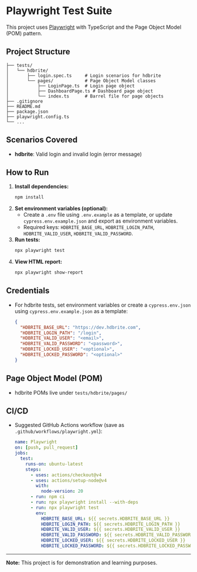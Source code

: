 # Playwright Test Suite

This project uses [Playwright](https://playwright.dev/) with TypeScript and the Page Object Model (POM) pattern.

## Project Structure

```
├── tests/
│   └── hdbrite/
│       ├── login.spec.ts     # Login scenarios for hdbrite
│       └── pages/            # Page Object Model classes
│           ├── LoginPage.ts  # Login page object
│           ├── DashboardPage.ts # Dashboard page object
│           └── index.ts      # Barrel file for page objects
├── .gitignore
├── README.md
├── package.json
├── playwright.config.ts
└── ...
```

## Scenarios Covered
- **hdbrite**: Valid login and invalid login (error message)

## How to Run

1. **Install dependencies:**
   ```bash
   npm install
   ```
2. **Set environment variables (optional):**
   - Create a `.env` file using `.env.example` as a template, or update `cypress.env.example.json` and export as environment variables.
   - Required keys: `HDBRITE_BASE_URL`, `HDBRITE_LOGIN_PATH`, `HDBRITE_VALID_USER`, `HDBRITE_VALID_PASSWORD`.
3. **Run tests:**
   ```bash
   npx playwright test
   ```
4. **View HTML report:**
   ```bash
   npx playwright show-report
   ```

## Credentials
- For hdbrite tests, set environment variables or create a `cypress.env.json` using `cypress.env.example.json` as a template:
  ```json
  {
    "HDBRITE_BASE_URL": "https://dev.hdbrite.com",
    "HDBRITE_LOGIN_PATH": "/login",
    "HDBRITE_VALID_USER": "<email>",
    "HDBRITE_VALID_PASSWORD": "<password>",
    "HDBRITE_LOCKED_USER": "<optional>",
    "HDBRITE_LOCKED_PASSWORD": "<optional>"
  }
  ```

## Page Object Model (POM)
- hdbrite POMs live under `tests/hdbrite/pages/`

## CI/CD
- Suggested GitHub Actions workflow (save as `.github/workflows/playwright.yml`):
  ```yaml
  name: Playwright
  on: [push, pull_request]
  jobs:
    test:
      runs-on: ubuntu-latest
      steps:
        - uses: actions/checkout@v4
        - uses: actions/setup-node@v4
          with:
            node-version: 20
        - run: npm ci
        - run: npx playwright install --with-deps
        - run: npx playwright test
          env:
            HDBRITE_BASE_URL: ${{ secrets.HDBRITE_BASE_URL }}
            HDBRITE_LOGIN_PATH: ${{ secrets.HDBRITE_LOGIN_PATH }}
            HDBRITE_VALID_USER: ${{ secrets.HDBRITE_VALID_USER }}
            HDBRITE_VALID_PASSWORD: ${{ secrets.HDBRITE_VALID_PASSWORD }}
            HDBRITE_LOCKED_USER: ${{ secrets.HDBRITE_LOCKED_USER }}
            HDBRITE_LOCKED_PASSWORD: ${{ secrets.HDBRITE_LOCKED_PASSWORD }}
  ```

---

**Note:** This project is for demonstration and learning purposes.
